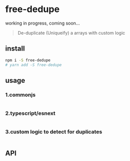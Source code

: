 # free-dedupe

working in progress, coming soon...

> De-duplicate (Uniqueify) a arrays with custom logic

## install

```sh
npm i -S free-dedupe
# yarn add -S free-dedupe
```

## usage

### 1.commonjs

```js
```

### 2.typescript/esnext

```ts
```

### 3.custom logic to detect for duplicates

```ts
```

## API